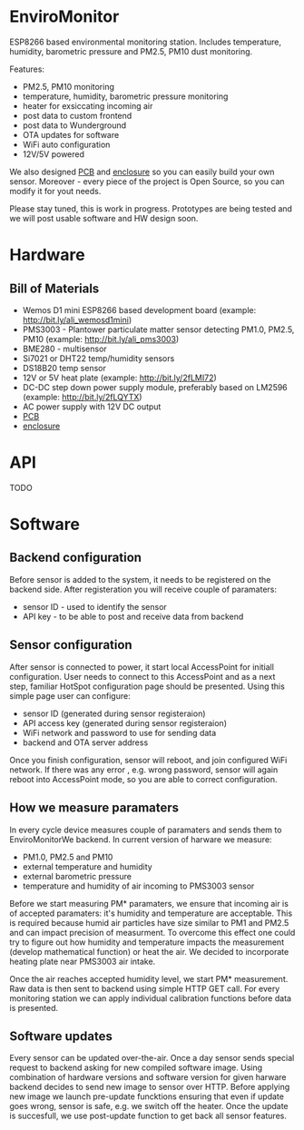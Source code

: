 # EnviroMonitor
ESP8266 based environmental monitoring station. Includes temperature, humidity, barometric pressure and PM2.5, PM10 dust monitoring.

Features:
- PM2.5, PM10 monitoring
- temperature, humidity, barometric pressure monitoring
- heater for exsiccating incoming air
- post data to custom frontend
- post data to Wunderground
- OTA updates for software
- WiFi auto configuration
- 12V/5V powered

We also designed [PCB](https://github.com/EnviroMonitor/EnviroMonitorElectronics) and [enclosure](https://github.com/EnviroMonitor/EnviroMonitorEnclosure) so you can easily build your own sensor. Moreover - every piece of the project is Open Source, so you can modify it for yout needs.

Please stay tuned, this is work in progress. Prototypes are being tested and we will post usable software and HW design soon.

# Hardware

## Bill of Materials
- Wemos D1 mini ESP8266 based development board (example: http://bit.ly/ali_wemosd1mini)
- PMS3003 - Plantower particulate matter sensor detecting PM1.0, PM2.5, PM10 (example: http://bit.ly/ali_pms3003)
- BME280 - multisensor
- Si7021 or DHT22 temp/humidity sensors
- DS18B20 temp sensor
- 12V or 5V heat plate (example: http://bit.ly/2fLMI72)
- DC-DC step down power supply module, preferably based on LM2596 (example: http://bit.ly/2fLQYTX)
- AC power supply with 12V DC output
- [PCB](https://github.com/EnviroMonitor/EnviroMonitorElectronics)
- [enclosure](https://github.com/EnviroMonitor/EnviroMonitorEnclosure)

# API

TODO

# Software
## Backend configuration
Before sensor is added to the system, it needs to be registered on the backend side. After registeration you will receive couple of paramaters:
- sensor ID - used to identify the sensor
- API key - to be able to post and receive data from backend
## Sensor configuration
After sensor is connected to power, it start local AccessPoint for initiall configuration. User needs to connect to this AccessPoint and as a next step, familiar HotSpot configuration page should be presented. Using this simple page user can configure:
- sensor ID (generated during sensor registeraion)
- API access key (generated during sensor registeraion)
- WiFi network and password to use for sending data
- backend and OTA server address

Once you finish configuration, sensor will reboot, and join configured WiFi network. If there was any error , e.g. wrong password, sensor will again reboot into AccessPoint mode, so you are able to correct configuration.

## How we measure paramaters
In every cycle device measures couple of paramaters and sends them to EnviroMonitorWe backend. In current version of harware we measure:
- PM1.0, PM2.5 and PM10
- external temperature and humidity
- external barometric pressure
- temperature and humidity of air incoming to PMS3003 sensor

Before we start measuring PM* paramaters, we ensure that incoming air is of accepted paramaters: it's humidity and temperature are acceptable. This is required because humid air particles have size similar to PM1 and PM2.5 and can impact precision of measurment. To overcome this effect one could try to figure out how humidity and temperature impacts the measurement (develop mathematical function) or heat the air. We decided to incorporate heating plate near PMS3003 air intake. 

Once the air reaches accepted humidity level, we start PM* measurement. Raw data is then sent to backend using simple HTTP GET call. For every monitoring station we can apply individual calibration functions before data is presented.

## Software updates
Every sensor can be updated over-the-air. Once a day sensor sends special request to backend asking for new compiled software image. Using combination of hardware versions and software version for given harware backend decides to send new image to sensor over HTTP. 
Before applying new image we launch pre-update funcktions ensuring that even if update goes wrong, sensor is safe, e.g. we switch off the heater. Once the update is succesfull, we use post-update function to get back all sensor features.
